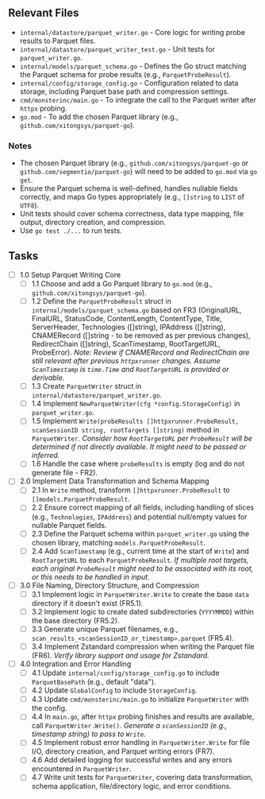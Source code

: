 ## Relevant Files

- `internal/datastore/parquet_writer.go` - Core logic for writing probe results to Parquet files.
- `internal/datastore/parquet_writer_test.go` - Unit tests for `parquet_writer.go`.
- `internal/models/parquet_schema.go` - Defines the Go struct matching the Parquet schema for probe results (e.g., `ParquetProbeResult`).
- `internal/config/storage_config.go` - Configuration related to data storage, including Parquet base path and compression settings.
- `cmd/monsterinc/main.go` - To integrate the call to the Parquet writer after `httpx` probing.
- `go.mod` - To add the chosen Parquet library (e.g., `github.com/xitongsys/parquet-go`).

### Notes

- The chosen Parquet library (e.g., `github.com/xitongsys/parquet-go` or `github.com/segmentio/parquet-go`) will need to be added to `go.mod` via `go get`.
- Ensure the Parquet schema is well-defined, handles nullable fields correctly, and maps Go types appropriately (e.g., `[]string` to `LIST` of `UTF8`).
- Unit tests should cover schema correctness, data type mapping, file output, directory creation, and compression.
- Use `go test ./...` to run tests.

## Tasks

- [ ] 1.0 Setup Parquet Writing Core
  - [ ] 1.1 Choose and add a Go Parquet library to `go.mod` (e.g., `github.com/xitongsys/parquet-go`).
  - [ ] 1.2 Define the `ParquetProbeResult` struct in `internal/models/parquet_schema.go` based on FR3 (OriginalURL, FinalURL, StatusCode, ContentLength, ContentType, Title, ServerHeader, Technologies ([]string), IPAddress ([]string), CNAMERecord ([]string - to be removed as per previous changes), RedirectChain ([]string), ScanTimestamp, RootTargetURL, ProbeError).
        *Note: Review if CNAMERecord and RedirectChain are still relevant after previous `httpxrunner` changes. Assume `ScanTimestamp` is `time.Time` and `RootTargetURL` is provided or derivable.*
  - [ ] 1.3 Create `ParquetWriter` struct in `internal/datastore/parquet_writer.go`.
  - [ ] 1.4 Implement `NewParquetWriter(cfg *config.StorageConfig)` in `parquet_writer.go`.
  - [ ] 1.5 Implement `Write(probeResults []httpxrunner.ProbeResult, scanSessionID string, rootTargets []string)` method in `ParquetWriter`.
        *Consider how `RootTargetURL` per `ProbeResult` will be determined if not directly available. It might need to be passed or inferred.*
  - [ ] 1.6 Handle the case where `probeResults` is empty (log and do not generate file - FR2).

- [ ] 2.0 Implement Data Transformation and Schema Mapping
  - [ ] 2.1 In `Write` method, transform `[]httpxrunner.ProbeResult` to `[]models.ParquetProbeResult`.
  - [ ] 2.2 Ensure correct mapping of all fields, including handling of slices (e.g., `Technologies`, `IPAddress`) and potential null/empty values for nullable Parquet fields.
  - [ ] 2.3 Define the Parquet schema within `parquet_writer.go` using the chosen library, matching `models.ParquetProbeResult`.
  - [ ] 2.4 Add `ScanTimestamp` (e.g., current time at the start of `Write`) and `RootTargetURL` to each `ParquetProbeResult`.
        *If multiple root targets, each original `ProbeResult` might need to be associated with its root, or this needs to be handled in input.*

- [ ] 3.0 File Naming, Directory Structure, and Compression
  - [ ] 3.1 Implement logic in `ParquetWriter.Write` to create the base `data` directory if it doesn't exist (FR5.1).
  - [ ] 3.2 Implement logic to create dated subdirectories (`YYYYMMDD`) within the base directory (FR5.2).
  - [ ] 3.3 Generate unique Parquet filenames, e.g., `scan_results_<scanSessionID_or_timestamp>.parquet` (FR5.4).
  - [ ] 3.4 Implement Zstandard compression when writing the Parquet file (FR6).
        *Verify library support and usage for Zstandard.*

- [ ] 4.0 Integration and Error Handling
  - [ ] 4.1 Update `internal/config/storage_config.go` to include `ParquetBasePath` (e.g., default "data").
  - [ ] 4.2 Update `GlobalConfig` to include `StorageConfig`.
  - [ ] 4.3 Update `cmd/monsterinc/main.go` to initialize `ParquetWriter` with the config.
  - [ ] 4.4 In `main.go`, after `httpx` probing finishes and results are available, call `ParquetWriter.Write()`.
        *Generate a `scanSessionID` (e.g., timestamp string) to pass to `Write`.*
  - [ ] 4.5 Implement robust error handling in `ParquetWriter.Write` for file I/O, directory creation, and Parquet writing errors (FR7).
  - [ ] 4.6 Add detailed logging for successful writes and any errors encountered in `ParquetWriter`.
  - [ ] 4.7 Write unit tests for `ParquetWriter`, covering data transformation, schema application, file/directory logic, and error conditions. 